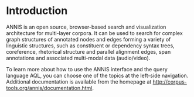 # Introduction

ANNIS is an open source, browser-based search and visualization architecture for multi-layer corpora.
It can be used to search for complex graph structures of annotated nodes and edges forming a variety of linguistic structures, such as constituent or dependency syntax trees, coreference, rhetorical structure and parallel alignment edges, span annotations and associated multi-modal data (audio/video).

To learn more about how to use the ANNIS interface and the query language AQL, you can choose one of the topics at the left-side navigation.
Additional documentation is available from the homepage at <a href="http://corpus-tools.org/annis/documentation.html" target="_blank">http://corpus-tools.org/annis/documentation.html</a>.
